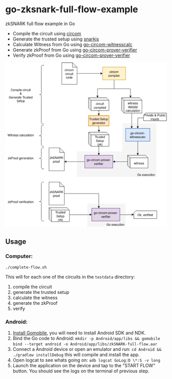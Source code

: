 # go-zksnark-full-flow-example

zkSNARK full flow example in Go

- Compile the circuit using [circom](https://github.com/iden3/circom)
- Generate the trusted setup using [snarkjs](https://github.com/iden3/snarkjs)
- Calculate Witness from Go using [go-circom-witnesscalc](https://github.com/iden3/go-circom-witnesscalc)
- Generate zkProof from Go using [go-circom-prover-verifier](https://github.com/iden3/go-circom-prover-verifier)
- Verify zkProof from Go using [go-circom-prover-verifier](https://github.com/iden3/go-circom-prover-verifier)

![](go-zksnark-flow.png)

## Usage

### Computer:
```
./complete-flow.sh
```
This will for each one of the circuits in the `testdata` directory:
1. compile the circuit
2. generate the trusted setup
3. calculate the witness
4. generate the zkProof
5. verify

### Android:
1. [Install Gomobile](https://github.com/golang/go/wiki/Mobile), you will need to install Android SDK and NDK.
2. Bind the Go code to Android: `mkdir -p Android/app/libs && gomobile bind --target android -o Android/app/libs/zkSNARK-full-flow.aar`
3. Connect a Android device or open an emulator and run: `cd Android && ./gradlew installDebug` this will compile and install the app.
4. Open logcat to see whats going on: `adb logcat GoLog:D \*:S -v long`
5. Launch the application on the device and tap to the "START FLOW" button. You should see the logs on the terminal of previous step.
